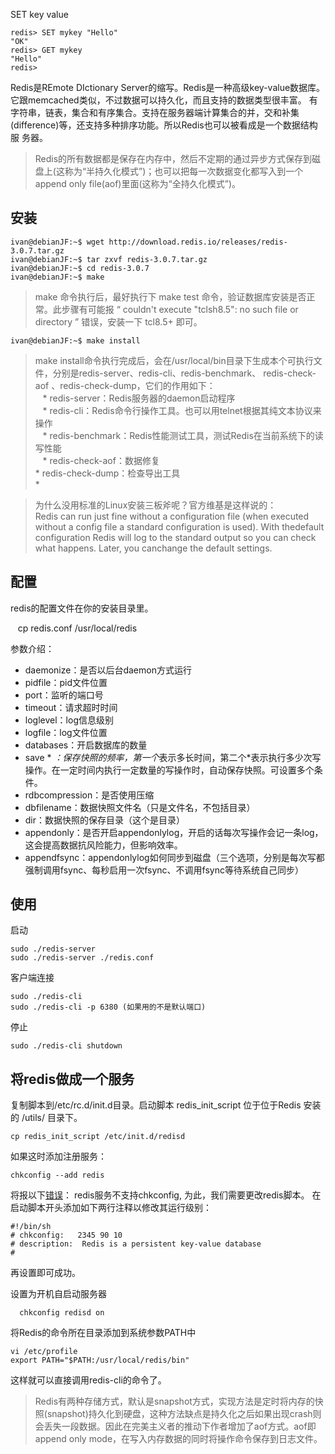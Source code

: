 


SET key value

    redis> SET mykey "Hello"
    "OK"
    redis> GET mykey
    "Hello"
    redis> 


Redis是REmote DIctionary Server的缩写。Redis是一种高级key-value数据库。它跟memcached类似，不过数据可以持久化，而且支持的数据类型很丰富。
有字符串，链表，集合和有序集合。支持在服务器端计算集合的并，交和补集(difference)等，还支持多种排序功能。所以Redis也可以被看成是一个数据结构服
务器。 

> Redis的所有数据都是保存在内存中，然后不定期的通过异步方式保存到磁盘上(这称为“半持久化模式”)；也可以把每一次数据变化都写入到一个append only 
file(aof)里面(这称为“全持久化模式”)。

## 安装

    ivan@debianJF:~$ wget http://download.redis.io/releases/redis-3.0.7.tar.gz
    ivan@debianJF:~$ tar zxvf redis-3.0.7.tar.gz
    ivan@debianJF:~$ cd redis-3.0.7
    ivan@debianJF:~$ make

> make 命令执行后，最好执行下 make test 命令，验证数据库安装是否正常。此步骤有可能报 “ couldn't execute "tclsh8.5": no such file or directory ” 错误，安装一下 tcl8.5+ 即可。

    ivan@debianJF:~$ make install

> make install命令执行完成后，会在/usr/local/bin目录下生成本个可执行文件，分别是redis-server、redis-cli、redis-benchmark、
  redis-check-aof 、redis-check-dump，它们的作用如下：  
    * redis-server：Redis服务器的daemon启动程序     
    * redis-cli：Redis命令行操作工具。也可以用telnet根据其纯文本协议来操作    
    * redis-benchmark：Redis性能测试工具，测试Redis在当前系统下的读写性能       
    * redis-check-aof：数据修复   
    * redis-check-dump：检查导出工具     
    *   

> 为什么没用标准的Linux安装三板斧呢？官方维基是这样说的：  
  Redis can run just fine without a configuration file (when executed without a config file a standard configuration is used). 
  With thedefault configuration Redis will log to the standard output so you can check what happens. Later, you canchange the 
  default settings.

## 配置
redis的配置文件在你的安装目录里。

    cp redis.conf /usr/local/redis

参数介绍：
* daemonize：是否以后台daemon方式运行
* pidfile：pid文件位置
* port：监听的端口号
* timeout：请求超时时间
* loglevel：log信息级别
* logfile：log文件位置
* databases：开启数据库的数量
* save * *：保存快照的频率，第一个*表示多长时间，第二个*表示执行多少次写操作。在一定时间内执行一定数量的写操作时，自动保存快照。可设置多个条件。
* rdbcompression：是否使用压缩
* dbfilename：数据快照文件名（只是文件名，不包括目录）
* dir：数据快照的保存目录（这个是目录）
* appendonly：是否开启appendonlylog，开启的话每次写操作会记一条log，这会提高数据抗风险能力，但影响效率。
* appendfsync：appendonlylog如何同步到磁盘（三个选项，分别是每次写都强制调用fsync、每秒启用一次fsync、不调用fsync等待系统自己同步）

## 使用
启动

    sudo ./redis-server
    sudo ./redis-server ./redis.conf

客户端连接

    sudo ./redis-cli
    sudo ./redis-cli -p 6380 (如果用的不是默认端口)

停止

    sudo ./redis-cli shutdown


## 将redis做成一个服务
复制脚本到/etc/rc.d/init.d目录。启动脚本 redis_init_script 位于位于Redis 安装的 /utils/ 目录下。

    cp redis_init_script /etc/init.d/redisd


如果这时添加注册服务：

    chkconfig --add redis
将报以下[错误](http://www.cnblogs.com/goodspeed/archive/2012/10/18/2729615.html)：
redis服务不支持chkconfig, 为此，我们需要更改redis脚本。 在启动脚本开头添加如下两行注释以修改其运行级别：

    #!/bin/sh
    # chkconfig:   2345 90 10
    # description:  Redis is a persistent key-value database
    #
再设置即可成功。    
  
设置为开机自启动服务器

      chkconfig redisd on

将Redis的命令所在目录添加到系统参数PATH中

    vi /etc/profile
    export PATH="$PATH:/usr/local/redis/bin"
这样就可以直接调用redis-cli的命令了。

> Redis有两种存储方式，默认是snapshot方式，实现方法是定时将内存的快照(snapshot)持久化到硬盘，这种方法缺点是持久化之后如果出现crash则会丢失一段数据。因此在完美主义者的推动下作者增加了aof方式。aof即append only mode，在写入内存数据的同时将操作命令保存到日志文件。
